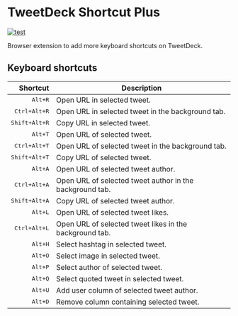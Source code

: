 # TweetDeck Shortcut Plus

[![test](https://github.com/r7kamura/tweetdeck-shortcut-plus/actions/workflows/test.yml/badge.svg)](https://github.com/r7kamura/tweetdeck-shortcut-plus/actions/workflows/test.yml)

Browser extension to add more keyboard shortcuts on TweetDeck.

## Keyboard shortcuts

|               Shortcut | Description                                              |
| ---------------------: | -------------------------------------------------------- |
|       <kbd>Alt+R</kbd> | Open URL in selected tweet.                              |
|  <kbd>Ctrl+Alt+R</kbd> | Open URL in selected tweet in the background tab.        |
| <kbd>Shift+Alt+R</kbd> | Copy URL in selected tweet.                              |
|       <kbd>Alt+T</kbd> | Open URL of selected tweet.                              |
|  <kbd>Ctrl+Alt+T</kbd> | Open URL of selected tweet in the background tab.        |
| <kbd>Shift+Alt+T</kbd> | Copy URL of selected tweet.                              |
|       <kbd>Alt+A</kbd> | Open URL of selected tweet author.                       |
|  <kbd>Ctrl+Alt+A</kbd> | Open URL of selected tweet author in the background tab. |
| <kbd>Shift+Alt+A</kbd> | Copy URL of selected tweet author.                       |
|       <kbd>Alt+L</kbd> | Open URL of selected tweet likes.                        |
|  <kbd>Ctrl+Alt+L</kbd> | Open URL of selected tweet likes in the background tab.  |
|       <kbd>Alt+H</kbd> | Select hashtag in selected tweet.                        |
|       <kbd>Alt+O</kbd> | Select image in selected tweet.                          |
|       <kbd>Alt+P</kbd> | Select author of selected tweet.                         |
|       <kbd>Alt+Q</kbd> | Select quoted tweet in selected tweet.                   |
|       <kbd>Alt+U</kbd> | Add user column of selected tweet author.                |
|       <kbd>Alt+D</kbd> | Remove column containing selected tweet.                 |
